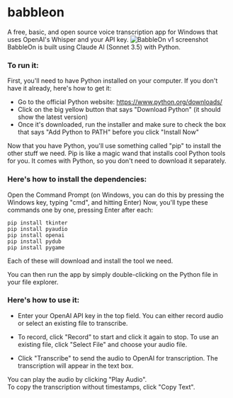 # babbleon
A free, basic, and open source voice transcription app for Windows that uses OpenAI's Whisper and your API key.
![BabbleOn v1 screenshot](https://github.com/user-attachments/assets/a3c007a2-32ee-44c1-9903-bd5e3e0d912a)
BabbleOn is built using Claude AI (Sonnet 3.5) with Python.

### To run it:

First, you'll need to have Python installed on your computer. If you don't have it already, here's how to get it:

- Go to the official Python website: https://www.python.org/downloads/
- Click on the big yellow button that says "Download Python" (it should show the latest version)
- Once it's downloaded, run the installer and make sure to check the box that says "Add Python to PATH" before you click "Install Now"

Now that you have Python, you'll use something called "pip" to install the other stuff we need. Pip is like a magic wand that installs cool Python tools for you. It comes with Python, so you don't need to download it separately.

### Here's how to install the dependencies:

Open the Command Prompt (on Windows, you can do this by pressing the Windows key, typing "cmd", and hitting Enter)
Now, you'll type these commands one by one, pressing Enter after each:
```
pip install tkinter  
pip install pyaudio  
pip install openai  
pip install pydub  
pip install pygame
```

Each of these will download and install the tool we need.  

You can then run the app by simply double-clicking on the Python file in your file explorer.  

### Here's how to use it:  

- Enter your OpenAI API key in the top field.
You can either record audio or select an existing file to transcribe.

- To record, click "Record" to start and click it again to stop.
To use an existing file, click "Select File" and choose your audio file.

- Click "Transcribe" to send the audio to OpenAI for transcription.
The transcription will appear in the text box.  

You can play the audio by clicking "Play Audio".  
To copy the transcription without timestamps, click "Copy Text".
